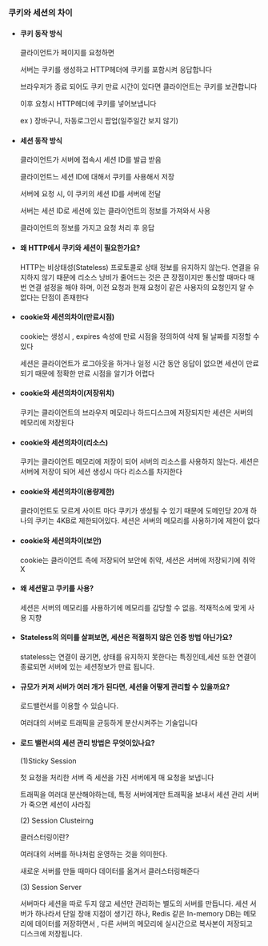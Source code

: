 ### 쿠키와 세션의 차이
- ####  쿠키 동작 방식

  클라이언트가 페이지를 요청하면

  서버는 쿠키를 생성하고 HTTP헤더에 쿠키를 포함시켜 응답합니다

  브라우저가 종료 되어도 쿠키 만료 시간이 있다면 클라이언트는 쿠키를 보관합니다

  이후 요청시 HTTP헤더에 쿠키를 넣어보냅니다

  ex ) 장바구니, 자동로그인시 팝업(일주일간 보지 않기)

- ####  세션 동작 방식

  클라이언트가 서버에 접속시 세션 ID를 발급 받음

  클라이언트느 세션 ID에 대해서 쿠키를 사용해서 저장

  서버에 요청 시, 이 쿠키의 세션 ID를 서버에 전달

  서버는 세션 ID로 세션에 있는 클라이언트의 정보를 가져와서 사용

  클라이언트의 정보를 가지고 요청 처리 후 응답

- ####  왜 HTTP에서 쿠키와 세션이 필요한가요?

  HTTP는 비상태성(Stateless) 프로토콜로 상태 정보를 유지하지 않는다. 연결을 유지하지 않기 때문에 리소스 낭비가 줄어드는 것은 큰 장점이지만 통신할 때마다 매번 연결 설정을 해야 하며, 이전 요청과 현재 요청이 같은 사용자의 요청인지 알 수 없다는 단점이 존재한다

- ####  cookie와 세션의차이(만료시점)

  cookie는 생성시 , expires 속성에 만료 시점을 정의하여 삭제 될 날짜를 지정할 수 있다

  세션은 클라이언트가 로그아웃을 하거나 일정 시간 동안 응답이 없으면 세션이 만료 되기 때문에 정확한 만료 시점을 알기가 어렵다

- #### cookie와 세션의차이(저장위치)

  쿠키는 클라이언트의 브라우저 메모리나 하드디스크에 저장되지만 세션은 서버의 메모리에 저장된다

- #### cookie와 세션의차이(리소스)

  쿠키는 클라이언트 메모리에 저장이 되어 서버의 리소스를 사용하지 않는다.
  세션은 서버에 저장이 되어 세션 생성시 마다 리소스를 차지한다

- #### cookie와 세션의차이(용량제한)

  클라이언트도 모르게 사이트 마다 쿠키가 생성될 수 있기 때문에 도메인당 20개 하나의 쿠키는 4KB로 제한되어있다.
  세션은 서버의 메모리를 사용하기에 제한이 없다

- #### cookie와 세션의차이(보안)

  cookie는 클라이언트 측에 저장되어 보안에 취약, 세션은 서버에 저장되기에 취약 X

- #### 왜 세션말고 쿠키를 사용?

  세션은 서버의 메모리를 사용하기에 메모리를 감당할 수 없음. 적재적소에 맞게 사용 지향

- #### Stateless의 의미를 살펴보면, 세션은 적절하지 않은 인증 방법 아닌가요?

  stateless는 연결이 끊기면, 상태를 유지하지 못한다는 특징인데,세션 또한 연결이 종료되면 서버에 있는 세션정보가 만료 됩니다.

- #### 규모가 커져 서버가 여러 개가 된다면, 세션을 어떻게 관리할 수 있을까요?

  로드밸런서를 이용할 수 있습니다.

  여러대의 서버로 트래픽을 균등하게 분산시켜주는 기술입니다

- #### 로드 밸런서의 세션 관리 방법은 무엇이있나요?

  (1)Sticky Session

  첫 요청을 처리한 서버 즉 세션을 가진 서버에게 매 요청을 보냅니다

  트래픽을 여러대 분산해야하는데, 특정 서버에게만 트래픽을 보내서 세션 관리 서버가 죽으면 세션이 사라짐

  (2) Session Clusteirng

  클러스터링이란?

  여러대의 서버를 하나처럼 운영하는 것을 의미한다.

  새로운 서버를 만들 때마다 데이터를 옮겨서 클러스터링해준다

  (3) Session Server

  서버마다 세션을 따로 두지 않고 세션만 관리하는 별도의 서버를 만듭니다. 세션 서버가 하나라서 단일 장애 지점이 생기긴 하나, Redis 같은 In-memory DB는 메모리에 데이터를 저장하면서 , 다른 서버의 메모리에 실시간으로 복사본이 저장되고 디스크에 저장됩니다.

